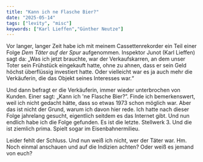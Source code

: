 ```yaml
---
title: "Kann ich ne Flasche Bier?"
date: "2025-05-14"
tags: ["levity", "misc"]
keywords: ["Karl Lieffen","Günther Neutze"]
---
```

Vor langer, langer Zeit habe ich mit meinem Cassettenrekorder ein Teil einer Folge *Dem Täter auf der Spur* aufgenommen. Inspektor Junot (Karl Lieffen) sagt da: „Was ich jetzt brauchte, war der Verkaufskarren, an dem unser Toter sein Frühstück eingekauft hatte, ohne zu ahnen, dass er sein Geld höchst überflüssig investiert hatte. Oder vielleicht war es ja auch mehr die Verkäuferin, die das Objekt seines Interesses war.“ 

Und dann befragt er die Verkäuferin, immer wieder unterbrochen von Kunden. Einer sagt: „Kann ich 'ne Flasche Bier?”. Finde ich bemerkenswert, weil ich nicht gedacht hätte, dass so etwas 1973 schon möglich war. Aber das ist nicht der Grund, warum ich davon hier rede. Ich hatte nach dieser Folge jahrelang gesucht, eigentlich seitdem es das Internet gibt. Und nun endlich habe ich die Folge gefunden. Es ist die letzte. Stellwerk 3. Und die ist ziemlich prima. Spielt sogar im Eisenbahnermilieu.

Leider fehlt der Schluss. Und nun weiß ich nicht, wer der Täter war. Hm. Noch einmal anschauen und auf die Indizien achten? Oder weiß es jemand von euch?

